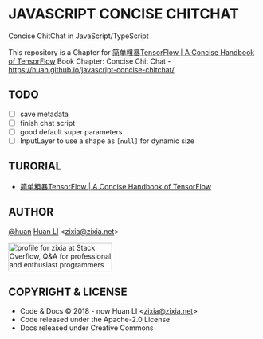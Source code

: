 # JAVASCRIPT CONCISE CHITCHAT

Concise ChitChat in JavaScript/TypeScript

This repository is a Chapter for [简单粗暴TensorFlow | A Concise Handbook of TensorFlow](https://tf.wiki)
Book Chapter: Concise Chit Chat - <https://huan.github.io/javascript-concise-chitchat/>

## TODO

- [ ] save metadata
- [ ] finish chat script
- [ ] good default super parameters
- [ ] InputLayer to use a shape as `[null]` for dynamic size

## TURORIAL

- [简单粗暴TensorFlow | A Concise Handbook of TensorFlow](https://tf.wiki)

## AUTHOR

[@huan](https://github.com/huan) [Huan LI](https://linkedin.com/in/zixia) \<zixia@zixia.net\>

<a href="http://stackoverflow.com/users/1123955/zixia">
  <img src="http://stackoverflow.com/users/flair/1123955.png" width="208" height="58" alt="profile for zixia at Stack Overflow, Q&amp;A for professional and enthusiast programmers" title="profile for zixia at Stack Overflow, Q&amp;A for professional and enthusiast programmers">
</a>

## COPYRIGHT & LICENSE

- Code & Docs © 2018 - now Huan LI \<zixia@zixia.net\>
- Code released under the Apache-2.0 License
- Docs released under Creative Commons
